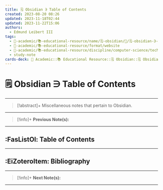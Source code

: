 ```yaml
---
title: 🗒️ Obsidian ∋ Table of Contents
created: 2023-08-20 08:26
updated: 2023-11-18T02:44
updated: 2023-11-22T15:06
authors:
  - Edmund Leibert III
tags:
  - 🔴-academic/📚-educational-resource/name/🗒️-obsidian/🔖/🗒️-obsidian-∋-table-of-contents
  - 🔴-academic/📚-educational-resource/format/website
  - 🔴-academic/📚-educational-resource/discipline/computer-science/technology/obsidian
  - study-note
cards-deck: 🔴 Academic::📚 Educational Resource::🗒️ Obsidian::🗒️ Obsidian ∋ Table of Contents
---
```


# 🗒️ Obsidian ∋ Table of Contents

---

> [!abstract]+ 
> Miscellaneous notes that pertain to Obsidian.

---

> [!info]+ 
> **Previous Note(s):**
> 

---

## :FasListOl: Table of Contents

---

## :EiZoteroItem: Bibliography

---

> [!info]+ 
> **Next Note(s):**
> 

---
